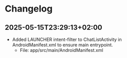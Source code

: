 # Changelog

## 2025-05-15T23:29:13+02:00
- Added LAUNCHER intent-filter to ChatListActivity in AndroidManifest.xml to ensure main entrypoint.
  - File: app/src/main/AndroidManifest.xml
